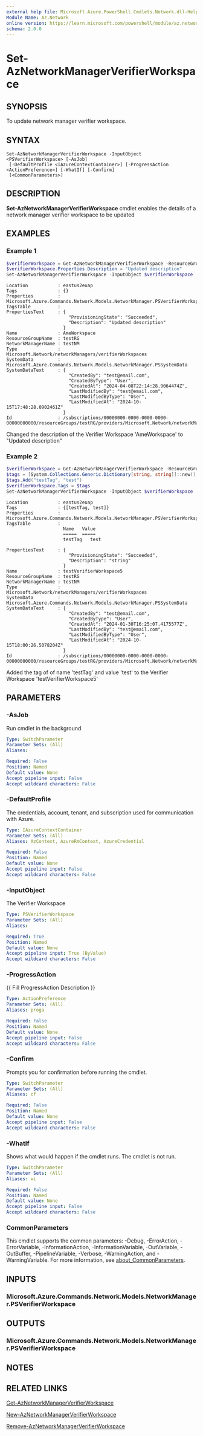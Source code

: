 ```yaml
---
external help file: Microsoft.Azure.PowerShell.Cmdlets.Network.dll-Help.xml
Module Name: Az.Network
online version: https://learn.microsoft.com/powershell/module/az.network/set-aznetworkmanagerverifierworkspace
schema: 2.0.0
---
```


# Set-AzNetworkManagerVerifierWorkspace

## SYNOPSIS
To update network manager verifier workspace.

## SYNTAX

```
Set-AzNetworkManagerVerifierWorkspace -InputObject <PSVerifierWorkspace> [-AsJob]
 [-DefaultProfile <IAzureContextContainer>] [-ProgressAction <ActionPreference>] [-WhatIf] [-Confirm]
 [<CommonParameters>]
```

## DESCRIPTION
**Set-AzNetworkManagerVerifierWorkspace** cmdlet enables the details of a network manager verifier workspace to be updated
## EXAMPLES

### Example 1
```powershell
$verifierWorkspace = Get-AzNetworkManagerVerifierWorkspace -ResourceGroupName "testRG" -NetworkManagerName "testNM" -Name "AmeWorkspace"
$verifierWorkspace.Properties.Description = "Updated description"
Set-AzNetworkManagerVerifierWorkspace -InputObject $verifierWorkspace
```

```output
Location           : eastus2euap
Tags               : {}
Properties         : Microsoft.Azure.Commands.Network.Models.NetworkManager.PSVerifierWorkspaceProperties
TagsTable          :
PropertiesText     : {
                       "ProvisioningState": "Succeeded",
                       "Description": "Updated description"
                     }
Name               : AmeWorkspace
ResourceGroupName  : testRG
NetworkManagerName : testNM
Type               : Microsoft.Network/networkManagers/verifierWorkspaces
SystemData         : Microsoft.Azure.Commands.Network.Models.NetworkManager.PSSystemData
SystemDataText     : {
                       "CreatedBy": "test@email.com",
                       "CreatedByType": "User",
                       "CreatedAt": "2024-04-08T22:14:28.9064474Z",
                       "LastModifiedBy": "test@email.com",
                       "LastModifiedByType": "User",
                       "LastModifiedAt": "2024-10-15T17:48:28.0902461Z"
                     }
Id                 : /subscriptions/00000000-0000-0000-0000-00000000000/resourceGroups/testRG/providers/Microsoft.Network/networkManagers/testNM/verifierWorkspaces/AmeWorkspace

```

Changed the description of the Verifier Workspace 'AmeWorkspace' to "Updated description"
### Example 2
```powershell
$verifierWorkspace = Get-AzNetworkManagerVerifierWorkspace -ResourceGroupName "testRG" -NetworkManagerName "testNM" -Name "testVerifierWorkspace5"
$tags = [System.Collections.Generic.Dictionary[string, string]]::new()
$tags.Add("testTag", "test")
$verifierWorkspace.Tags = $tags
Set-AzNetworkManagerVerifierWorkspace -InputObject $verifierWorkspace
```

```output
Location           : eastus2euap
Tags               : {[testTag, test]}
Properties         : Microsoft.Azure.Commands.Network.Models.NetworkManager.PSVerifierWorkspaceProperties
TagsTable          :
                     Name   Value
                     =====  =====
                     testTag   test

PropertiesText     : {
                       "ProvisioningState": "Succeeded",
                       "Description": "string"
                     }
Name               : testVerifierWorkspace5
ResourceGroupName  : testRG
NetworkManagerName : testNM
Type               : Microsoft.Network/networkManagers/verifierWorkspaces
SystemData         : Microsoft.Azure.Commands.Network.Models.NetworkManager.PSSystemData
SystemDataText     : {
                       "CreatedBy": "test@email.com",
                       "CreatedByType": "User",
                       "CreatedAt": "2024-01-30T16:25:07.4175577Z",
                       "LastModifiedBy": "test@email.com",
                       "LastModifiedByType": "User",
                       "LastModifiedAt": "2024-10-15T18:00:26.5078204Z"
                     }
Id                 : /subscriptions/00000000-0000-0000-0000-00000000000/resourceGroups/testRG/providers/Microsoft.Network/networkManagers/testNM/verifierWorkspaces/testVerifierWorkspace5
```

Added the tag of of name 'testTag' and value 'test' to the Verifier Workspace 'testVerifierWorkspace5'

## PARAMETERS

### -AsJob
Run cmdlet in the background

```yaml
Type: SwitchParameter
Parameter Sets: (All)
Aliases:

Required: False
Position: Named
Default value: None
Accept pipeline input: False
Accept wildcard characters: False
```

### -DefaultProfile
The credentials, account, tenant, and subscription used for communication with Azure.

```yaml
Type: IAzureContextContainer
Parameter Sets: (All)
Aliases: AzContext, AzureRmContext, AzureCredential

Required: False
Position: Named
Default value: None
Accept pipeline input: False
Accept wildcard characters: False
```

### -InputObject
The Verifier Workspace

```yaml
Type: PSVerifierWorkspace
Parameter Sets: (All)
Aliases:

Required: True
Position: Named
Default value: None
Accept pipeline input: True (ByValue)
Accept wildcard characters: False
```

### -ProgressAction
{{ Fill ProgressAction Description }}

```yaml
Type: ActionPreference
Parameter Sets: (All)
Aliases: proga

Required: False
Position: Named
Default value: None
Accept pipeline input: False
Accept wildcard characters: False
```

### -Confirm
Prompts you for confirmation before running the cmdlet.

```yaml
Type: SwitchParameter
Parameter Sets: (All)
Aliases: cf

Required: False
Position: Named
Default value: None
Accept pipeline input: False
Accept wildcard characters: False
```

### -WhatIf
Shows what would happen if the cmdlet runs.
The cmdlet is not run.

```yaml
Type: SwitchParameter
Parameter Sets: (All)
Aliases: wi

Required: False
Position: Named
Default value: None
Accept pipeline input: False
Accept wildcard characters: False
```

### CommonParameters
This cmdlet supports the common parameters: -Debug, -ErrorAction, -ErrorVariable, -InformationAction, -InformationVariable, -OutVariable, -OutBuffer, -PipelineVariable, -Verbose, -WarningAction, and -WarningVariable. For more information, see [about_CommonParameters](http://go.microsoft.com/fwlink/?LinkID=113216).

## INPUTS

### Microsoft.Azure.Commands.Network.Models.NetworkManager.PSVerifierWorkspace

## OUTPUTS

### Microsoft.Azure.Commands.Network.Models.NetworkManager.PSVerifierWorkspace

## NOTES

## RELATED LINKS
[Get-AzNetworkManagerVerifierWorkspace](./Get-AzNetworkManagerVerifierWorkspace.md)

[New-AzNetworkManagerVerifierWorkspace](./New-AzNetworkManagerVerifierWorkspace.md)

[Remove-AzNetworkManagerVerifierWorkspace](./Remove-AzNetworkManagerVerifierWorkspace.md)
